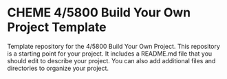 # CHEME 4/5800 Build Your Own Project Template
Template repository for the 4/5800 Build Your Own Project. This repository is a starting point for your project. It includes a README.md file that you should edit to describe your project. You can also add additional files and directories to organize your project.

